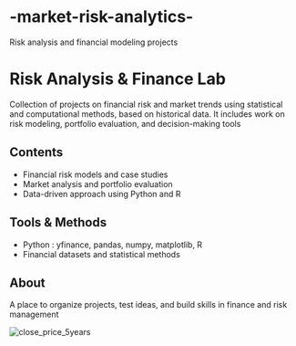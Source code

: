 # -market-risk-analytics-
Risk analysis and financial modeling projects

# Risk Analysis & Finance Lab  

Collection of projects on financial risk and market trends using statistical and computational methods, based on historical data. It includes work on risk modeling, portfolio evaluation, and decision-making tools

## Contents  
- Financial risk models and case studies  
- Market analysis and portfolio evaluation  
- Data-driven approach using Python and R  

## Tools & Methods 
- Python : yfinance, pandas, numpy, matplotlib, R  
- Financial datasets and statistical methods  

## About  
A place to organize projects, test ideas, and build skills in finance and risk management



![close_price_5years](https://github.com/user-attachments/assets/cc592c26-34c5-4153-b10e-31e5d6138ed2)
